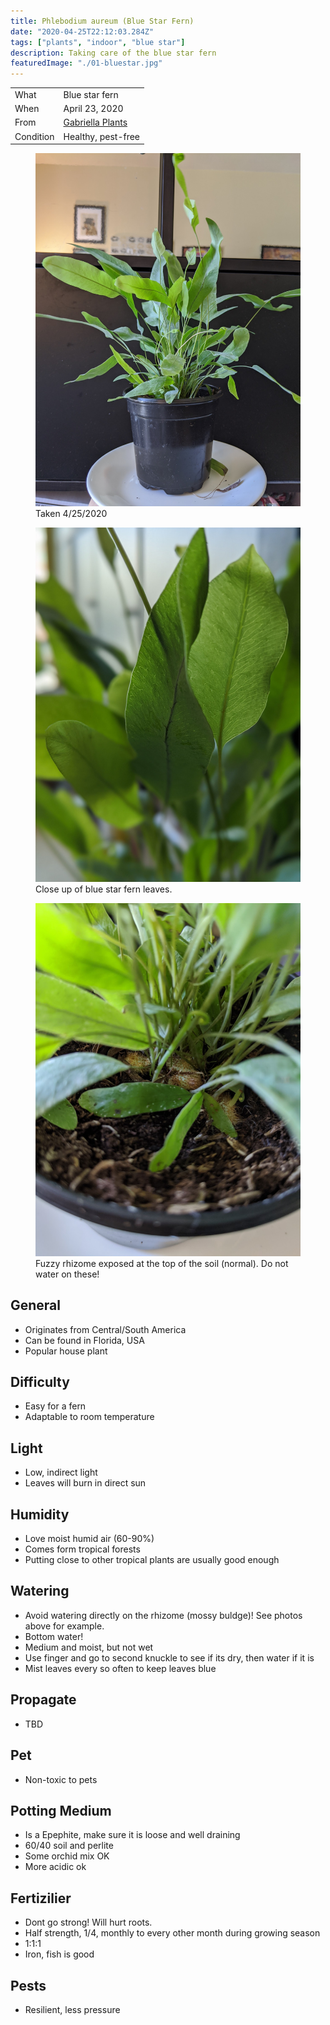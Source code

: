 ```yaml
---
title: Phlebodium aureum (Blue Star Fern)
date: "2020-04-25T22:12:03.284Z"
tags: ["plants", "indoor", "blue star"]
description: Taking care of the blue star fern
featuredImage: "./01-bluestar.jpg"
---
```


|           |                                                      |
| --------- | ---------------------------------------------------- |
| What      | Blue star fern                                       |
| When      | April 23, 2020                                       |
| From      | [Gabriella Plants](https://www.gabriellaplants.com/) |
| Condition | Healthy, pest-free                                   |

<div class="project-gallery">
  <figure class="img--project">
    <img src="./01-bluestar.jpg" alt="Blue star fern in pot" />
    <figcaption>Taken 4/25/2020</figcaption>
  </figure>
  <figure class="img--project">
    <img src="./02-bluestar.jpg" alt="Close up of blue star fern leaves" />
    <figcaption>Close up of blue star fern leaves. </figcaption>
  </figure>
  <figure class="img--project">
    <img src="./03-bluestar.jpg" alt="Close up of blue star fern rhizome" />
    <figcaption>Fuzzy rhizome exposed at the top of the soil (normal). Do not water on these! </figcaption>
  </figure>
</div>

## General

- Originates from Central/South America
- Can be found in Florida, USA
- Popular house plant

## Difficulty

- Easy for a fern
- Adaptable to room temperature

## Light

- Low, indirect light
- Leaves will burn in direct sun

## Humidity

- Love moist humid air (60-90%)
- Comes form tropical forests
- Putting close to other tropical plants are usually good enough

## Watering

- Avoid watering directly on the rhizome (mossy buldge)! See photos above for example.
- Bottom water!
- Medium and moist, but not wet
- Use finger and go to second knuckle to see if its dry, then water if it is
- Mist leaves every so often to keep leaves blue

## Propagate

- TBD

## Pet

- Non-toxic to pets

## Potting Medium

- Is a Epephite, make sure it is loose and well draining
- 60/40 soil and perlite
- Some orchid mix OK
- More acidic ok

## Fertizilier

- Dont go strong! Will hurt roots.
- Half strength, 1/4, monthly to every other month during growing season
- 1:1:1
- Iron, fish is good

## Pests

- Resilient, less pressure
